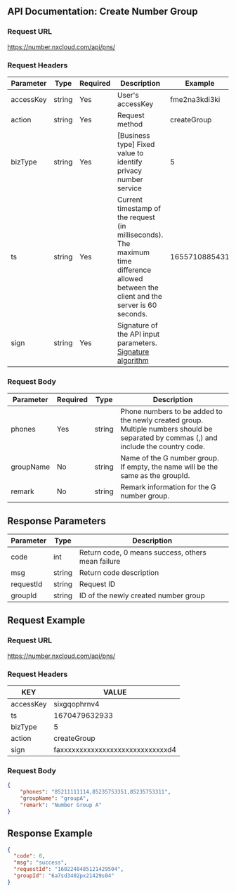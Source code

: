 ## API Documentation: Create Number Group

### Request URL
https://number.nxcloud.com/api/pns/

### Request Headers

| Parameter  | Type   | Required | Description                                                  | Example       |
| ---------- | ------ | -------- | ------------------------------------------------------------ | ------------- |
| accessKey  | string | Yes      | User's accessKey                                             | fme2na3kdi3ki |
| action     | string | Yes      | Request method                                               | createGroup   |
| bizType    | string | Yes      | [Business type] Fixed value to identify privacy number service | 5             |
| ts         | string | Yes      | Current timestamp of the request (in milliseconds). The maximum time difference allowed between the client and the server is 60 seconds. | 1655710885431 |
| sign       | string | Yes      | Signature of the API input parameters. [Signature algorithm](https://github.com/nxtele/http-api-document/wiki/API%E6%8E%A5%E5%8F%A3%E8%B0%83%E7%94%A8%E7%BA%A6%E5%AE%9A) |               |

### Request Body

| Parameter  | Required | Type   | Description                                                  |
| ---------- | -------- | ------ | ------------------------------------------------------------ |
| phones     | Yes      | string | Phone numbers to be added to the newly created group. Multiple numbers should be separated by commas (,) and include the country code. |
| groupName  | No       | string | Name of the G number group. If empty, the name will be the same as the groupId. |
| remark     | No       | string | Remark information for the G number group.                    |



## Response Parameters

| Parameter  | Type   | Description                  |
| ---------- | ------ | ---------------------------- |
| code       | int    | Return code, 0 means success, others mean failure |
| msg        | string | Return code description      |
| requestId  | string | Request ID                   |
| groupId    | string | ID of the newly created number group |

## Request Example

### Request URL
https://number.nxcloud.com/api/pns/

### Request Headers

| KEY       | VALUE                            |
| --------- | -------------------------------- |
| accessKey | sixgqophrnv4                     |
| ts        | 1670479632933                    |
| bizType   | 5                                |
| action    | createGroup                      |
| sign      | faxxxxxxxxxxxxxxxxxxxxxxxxxxxxd4 |

### Request Body

```json
{
    "phones": "85211111114,85235753351,85235753311",
    "groupName": "groupA",
    "remark": "Number Group A"
}
```

## Response Example

```json
{
  "code": 0,
  "msg": "success",
  "requestId": "1602248485121429504",
  "groupId": "6a7sd3402px21429s04"
}
```